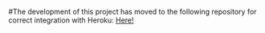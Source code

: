 #The development of this project has moved to the following repository for correct integration with Heroku:
[Here!](https://github.com/jonassvalin/Explosia)
